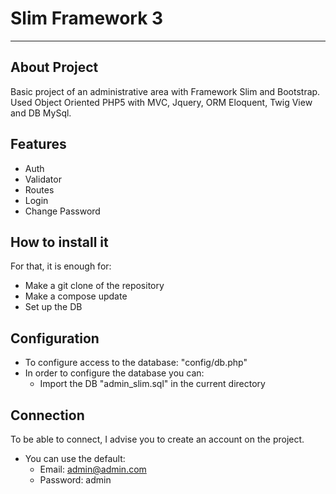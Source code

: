 # Slim Framework 3
------------------------

## About Project
Basic project of an administrative area with Framework Slim and Bootstrap.
Used Object Oriented PHP5 with MVC, Jquery, ORM Eloquent, Twig View and DB MySql.

## Features
- Auth
- Validator
- Routes
- Login
- Change Password

## How to install it
For that, it is enough for:
- Make a git clone of the repository
- Make a compose update
- Set up the DB

## Configuration
- To configure access to the database: "config/db.php"
- In order to configure the database you can:
    - Import the DB "admin_slim.sql" in the current directory

## Connection
To be able to connect, I advise you to create an account on the project.
- You can use the default:
    - Email: admin@admin.com
    - Password: admin
